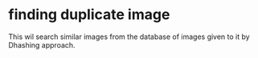 # finding duplicate image
This wil search similar images from the database of images given to it by Dhashing approach. 
